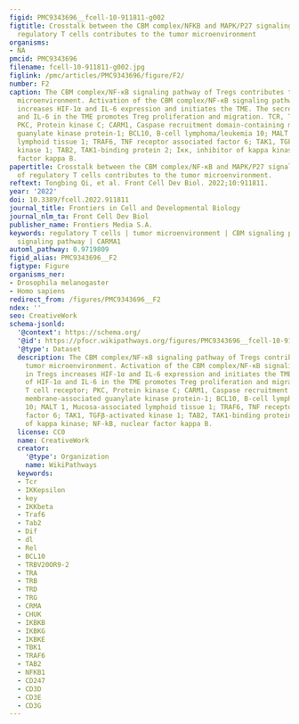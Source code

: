 ```yaml
---
figid: PMC9343696__fcell-10-911811-g002
figtitle: Crosstalk between the CBM complex/NFKB and MAPK/P27 signaling pathways of
  regulatory T cells contributes to the tumor microenvironment
organisms:
- NA
pmcid: PMC9343696
filename: fcell-10-911811-g002.jpg
figlink: /pmc/articles/PMC9343696/figure/F2/
number: F2
caption: The CBM complex/NF-κB signaling pathway of Tregs contributes to the tumor
  microenvironment. Activation of the CBM complex/NF-κB signaling pathway in Tregs
  increases HIF-1α and IL-6 expression and initiates the TME. The secretion of HIF-1α
  and IL-6 in the TME promotes Treg proliferation and migration. TCR, T cell receptor;
  PKC, Protein kinase C; CARM1, Caspase recruitment domain-containing membrane-associated
  guanylate kinase protein-1; BCL10, B-cell lymphoma/leukemia 10; MALT 1, Mucosa-associated
  lymphoid tissue 1; TRAF6, TNF receptor associated factor 6; TAK1, TGFβ-activated
  kinase 1; TAB2, TAK1-binding protein 2; Iκκ, inhibitor of kappa kinase; NF-kB, nuclear
  factor kappa B.
papertitle: Crosstalk between the CBM complex/NF-κB and MAPK/P27 signaling pathways
  of regulatory T cells contributes to the tumor microenvironment.
reftext: Tongbing Qi, et al. Front Cell Dev Biol. 2022;10:911811.
year: '2022'
doi: 10.3389/fcell.2022.911811
journal_title: Frontiers in Cell and Developmental Biology
journal_nlm_ta: Front Cell Dev Biol
publisher_name: Frontiers Media S.A.
keywords: regulatory T cells | tumor microenvironment | CBM signaling pathway | MAPK/P27
  signaling pathway | CARMA1
automl_pathway: 0.9719809
figid_alias: PMC9343696__F2
figtype: Figure
organisms_ner:
- Drosophila melanogaster
- Homo sapiens
redirect_from: /figures/PMC9343696__F2
ndex: ''
seo: CreativeWork
schema-jsonld:
  '@context': https://schema.org/
  '@id': https://pfocr.wikipathways.org/figures/PMC9343696__fcell-10-911811-g002.html
  '@type': Dataset
  description: The CBM complex/NF-κB signaling pathway of Tregs contributes to the
    tumor microenvironment. Activation of the CBM complex/NF-κB signaling pathway
    in Tregs increases HIF-1α and IL-6 expression and initiates the TME. The secretion
    of HIF-1α and IL-6 in the TME promotes Treg proliferation and migration. TCR,
    T cell receptor; PKC, Protein kinase C; CARM1, Caspase recruitment domain-containing
    membrane-associated guanylate kinase protein-1; BCL10, B-cell lymphoma/leukemia
    10; MALT 1, Mucosa-associated lymphoid tissue 1; TRAF6, TNF receptor associated
    factor 6; TAK1, TGFβ-activated kinase 1; TAB2, TAK1-binding protein 2; Iκκ, inhibitor
    of kappa kinase; NF-kB, nuclear factor kappa B.
  license: CC0
  name: CreativeWork
  creator:
    '@type': Organization
    name: WikiPathways
  keywords:
  - Tcr
  - IKKepsilon
  - key
  - IKKbeta
  - Traf6
  - Tab2
  - Dif
  - dl
  - Rel
  - BCL10
  - TRBV20OR9-2
  - TRA
  - TRB
  - TRD
  - TRG
  - CRMA
  - CHUK
  - IKBKB
  - IKBKG
  - IKBKE
  - TBK1
  - TRAF6
  - TAB2
  - NFKB1
  - CD247
  - CD3D
  - CD3E
  - CD3G
---
```

